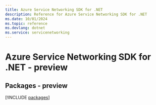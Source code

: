 ```yaml
---
title: Azure Service Networking SDK for .NET
description: Reference for Azure Service Networking SDK for .NET
ms.date: 10/01/2024
ms.topic: reference
ms.devlang: dotnet
ms.service: servicenetworking
---
```

# Azure Service Networking SDK for .NET - preview
## Packages - preview
[!INCLUDE [packages](service-networking-index.md)]